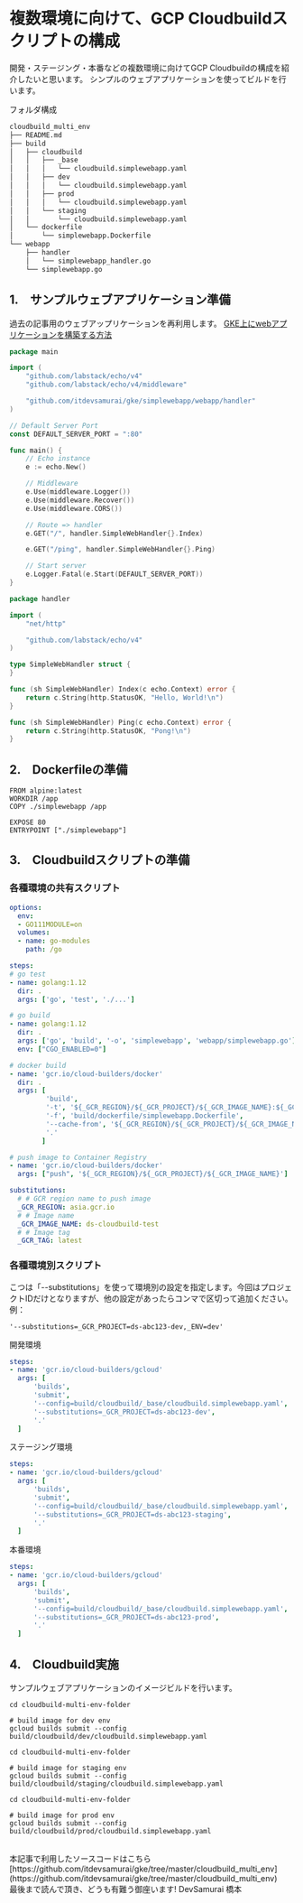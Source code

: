 # 複数環境に向けて、GCP Cloudbuildスクリプトの構成

開発・ステージング・本番などの複数環境に向けてGCP Cloudbuildの構成を紹介したいと思います。
シンプルのウェブアプリケーションを使ってビルドを行います。

フォルダ構成

```sh
cloudbuild_multi_env
├── README.md
├── build
│   ├── cloudbuild
│   │   ├── _base
│   │   │   └── cloudbuild.simplewebapp.yaml
│   │   ├── dev
│   │   │   └── cloudbuild.simplewebapp.yaml
│   │   ├── prod
│   │   │   └── cloudbuild.simplewebapp.yaml
│   │   └── staging
│   │       └── cloudbuild.simplewebapp.yaml
│   └── dockerfile
│       └── simplewebapp.Dockerfile
└── webapp
    ├── handler
    │   └── simplewebapp_handler.go
    └── simplewebapp.go
```

## 1.　サンプルウェブアプリケーション準備

過去の記事用のウェブアップリケーションを再利用します。
[GKE上にwebアプリケーションを構築する方法](https://qiita.com/devs_hd/items/8edf3452d9912c19c7d8)


```go:simplewebapp.go
package main

import (
	"github.com/labstack/echo/v4"
	"github.com/labstack/echo/v4/middleware"

	"github.com/itdevsamurai/gke/simplewebapp/webapp/handler"
)

// Default Server Port
const DEFAULT_SERVER_PORT = ":80"

func main() {
	// Echo instance
	e := echo.New()

	// Middleware
	e.Use(middleware.Logger())
	e.Use(middleware.Recover())
	e.Use(middleware.CORS())

	// Route => handler
	e.GET("/", handler.SimpleWebHandler{}.Index)

	e.GET("/ping", handler.SimpleWebHandler{}.Ping)

	// Start server
	e.Logger.Fatal(e.Start(DEFAULT_SERVER_PORT))
}
```

```go:simplewebapp_handler.go
package handler

import (
	"net/http"

	"github.com/labstack/echo/v4"
)

type SimpleWebHandler struct {
}

func (sh SimpleWebHandler) Index(c echo.Context) error {
	return c.String(http.StatusOK, "Hello, World!\n")
}

func (sh SimpleWebHandler) Ping(c echo.Context) error {
	return c.String(http.StatusOK, "Pong!\n")
}
```

## 2.　Dockerfileの準備

```sh:simplewebapp.Dockerfile
FROM alpine:latest
WORKDIR /app
COPY ./simplewebapp /app

EXPOSE 80
ENTRYPOINT ["./simplewebapp"]
```

## 3.　Cloudbuildスクリプトの準備

### 各種環境の共有スクリプト

```sh:_base/cloudbuild.simplewebapp.yaml
options:
  env:
  - GO111MODULE=on
  volumes:
  - name: go-modules
    path: /go

steps:
# go test
- name: golang:1.12
  dir: .
  args: ['go', 'test', './...']

# go build
- name: golang:1.12
  dir: .
  args: ['go', 'build', '-o', 'simplewebapp', 'webapp/simplewebapp.go']
  env: ["CGO_ENABLED=0"]

# docker build
- name: 'gcr.io/cloud-builders/docker'
  dir: .
  args: [
         'build',
         '-t', '${_GCR_REGION}/${_GCR_PROJECT}/${_GCR_IMAGE_NAME}:${_GCR_TAG}',
         '-f', 'build/dockerfile/simplewebapp.Dockerfile',
         '--cache-from', '${_GCR_REGION}/${_GCR_PROJECT}/${_GCR_IMAGE_NAME}:${_GCR_TAG}',
         '.'
        ]

# push image to Container Registry
- name: 'gcr.io/cloud-builders/docker'
  args: ["push", '${_GCR_REGION}/${_GCR_PROJECT}/${_GCR_IMAGE_NAME}']

substitutions:
  # # GCR region name to push image
  _GCR_REGION: asia.gcr.io
  # # Image name
  _GCR_IMAGE_NAME: ds-cloudbuild-test
  # # Image tag
  _GCR_TAG: latest

```

### 各種環境別スクリプト

こつは「--substitutions」を使って環境別の設定を指定します。今回はプロジェクトIDだけとなりますが、他の設定があったらコンマで区切って追加ください。
例：

```sh:
'--substitutions=_GCR_PROJECT=ds-abc123-dev,_ENV=dev'
```

開発環境

```sh:dev/cloudbuild.simplewebapp.yaml
steps:
- name: 'gcr.io/cloud-builders/gcloud'
  args: [
      'builds', 
      'submit',
      '--config=build/cloudbuild/_base/cloudbuild.simplewebapp.yaml',
      '--substitutions=_GCR_PROJECT=ds-abc123-dev',
      '.'
  ]
```

ステージング環境

```sh:staging/cloudbuild.simplewebapp.yaml
steps:
- name: 'gcr.io/cloud-builders/gcloud'
  args: [
      'builds', 
      'submit',
      '--config=build/cloudbuild/_base/cloudbuild.simplewebapp.yaml',
      '--substitutions=_GCR_PROJECT=ds-abc123-staging',
      '.'
  ]
```

本番環境

```sh:prod/cloudbuild.simplewebapp.yaml
steps:
- name: 'gcr.io/cloud-builders/gcloud'
  args: [
      'builds', 
      'submit',
      '--config=build/cloudbuild/_base/cloudbuild.simplewebapp.yaml',
      '--substitutions=_GCR_PROJECT=ds-abc123-prod',
      '.'
  ]
```

## 4.　Cloudbuild実施
サンプルウェブアプリケーションのイメージビルドを行います。

```sh:開発環境
cd cloudbuild-multi-env-folder

# build image for dev env
gcloud builds submit --config build/cloudbuild/dev/cloudbuild.simplewebapp.yaml
```

```sh:ステージング環境
cd cloudbuild-multi-env-folder

# build image for staging env
gcloud builds submit --config build/cloudbuild/staging/cloudbuild.simplewebapp.yaml
```

```sh:本番環境
cd cloudbuild-multi-env-folder

# build image for prod env
gcloud builds submit --config build/cloudbuild/prod/cloudbuild.simplewebapp.yaml
```

<br>  
本記事で利用したソースコードはこちら
[https://github.com/itdevsamurai/gke/tree/master/cloudbuild_multi_env](https://github.com/itdevsamurai/gke/tree/master/cloudbuild_multi_env)

 
<br> 
最後まで読んで頂き、どうも有難う御座います!
DevSamurai 橋本
